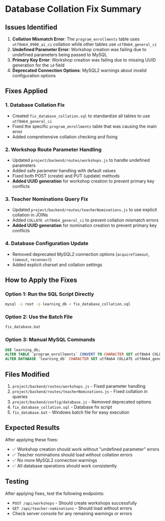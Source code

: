 # Database Collation Fix Summary

## Issues Identified

1. **Collation Mismatch Error**: The `program_enrollments` table uses `utf8mb4_0900_ai_ci` collation while other tables use `utf8mb4_general_ci`
2. **Undefined Parameter Error**: Workshop creation was failing due to undefined parameters being passed to MySQL
3. **Primary Key Error**: Workshop creation was failing due to missing UUID generation for the `id` field
4. **Deprecated Connection Options**: MySQL2 warnings about invalid configuration options

## Fixes Applied

### 1. Database Collation Fix
- Created `fix_database_collation.sql` to standardize all tables to use `utf8mb4_general_ci`
- Fixed the specific `program_enrollments` table that was causing the main error
- Added comprehensive collation checking and fixing

### 2. Workshop Route Parameter Handling
- Updated `project/backend/routes/workshops.js` to handle undefined parameters
- Added safe parameter handling with default values
- Fixed both POST (create) and PUT (update) methods
- **Added UUID generation** for workshop creation to prevent primary key conflicts

### 3. Teacher Nominations Query Fix
- Updated `project/backend/routes/teacherNominations.js` to use explicit collation in JOINs
- Added `COLLATE utf8mb4_general_ci` to prevent collation mismatch errors
- **Added UUID generation** for nomination creation to prevent primary key conflicts

### 4. Database Configuration Update
- Removed deprecated MySQL2 connection options (`acquireTimeout`, `timeout`, `reconnect`)
- Added explicit charset and collation settings

## How to Apply the Fixes

### Option 1: Run the SQL Script Directly
```bash
mysql -u root -p learning_db < fix_database_collation.sql
```

### Option 2: Use the Batch File
```bash
fix_database.bat
```

### Option 3: Manual MySQL Commands
```sql
USE learning_db;
ALTER TABLE `program_enrollments` CONVERT TO CHARACTER SET utf8mb4 COLLATE utf8mb4_general_ci;
ALTER DATABASE `learning_db` CHARACTER SET utf8mb4 COLLATE utf8mb4_general_ci;
```

## Files Modified

1. `project/backend/routes/workshops.js` - Fixed parameter handling
2. `project/backend/routes/teacherNominations.js` - Fixed collation in queries
3. `project/backend/config/database.js` - Removed deprecated options
4. `fix_database_collation.sql` - Database fix script
5. `fix_database.bat` - Windows batch file for easy execution

## Expected Results

After applying these fixes:
- ✅ Workshop creation should work without "undefined parameter" errors
- ✅ Teacher nominations should load without collation errors
- ✅ No more MySQL2 connection warnings
- ✅ All database operations should work consistently

## Testing

After applying fixes, test the following endpoints:
- `POST /api/workshops` - Should create workshops successfully
- `GET /api/teacher-nominations` - Should load without errors
- Check server console for any remaining warnings or errors
